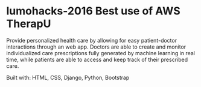 # lumohacks-2016 Best use of AWS TherapU

Provide personalized health care by allowing for easy patient-doctor interactions through an web app. Doctors are able to create and monitor individualized care prescriptions fully generated by machine learning in real time, while patients are able to access and keep track of their prescribed care.

Built with:
HTML, CSS, Django, Python, Bootstrap